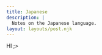 ```yaml
---
title: Japanese
description: |
  Notes on the Japanese language.
layout: layouts/post.njk
---
```


HI ;>
